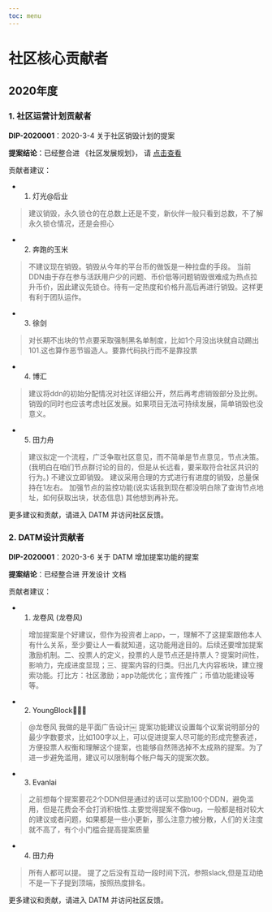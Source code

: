 ```yaml
---
toc: menu
---
```


# 社区核心贡献者

## 2020年度

### 1. 社区运营计划贡献者

**DIP-2020001**：2020-3-4 关于社区销毁计划的提案

**提案结论**：已经整合进 《社区发展规划》， 请 [点击查看](./greenpaper#4-销毁计划)

贡献者建议：

- 1. 灯光@后业

> 建议销毁，永久锁仓的在总数上还是不变，新伙伴一般只看到总数，不了解永久锁仓情况，还是会担心

- 2. 奔跑的玉米

> 不建议现在销毁。销毁从今年的平台币的做饭是一种拉盘的手段。
当前DDN由于存在参与活跃用户少的问题、币价低等问题销毁很难成为热点拉升币价，因此建议先锁仓。待有一定热度和价格升高后再进行销毁。这样更有利于团队运作。

- 3. 徐剑

> 对长期不出块的节点要采取强制黑名单制度，比如1个月没出块就自动踢出101.这也算作恶节锻造人。要靠代码执行而不是靠投票

- 4. 博汇

> 建议将ddn的初始分配情况对社区详细公开，然后再考虑销毁部分及比例。销毁的同时也应该考虑社区发展。如果项目无法可持续发展，简单销毁也没意义。

- 5. 田力舟

> 建议拟定一个流程，广泛争取社区意见，而不简单是节点意见，节点决策。
(我明白在咱们节点群讨论的目的，但是从长远看，要采取符合社区共识的行为。)
不建议立即销毁。
建议采用合理的方式进行有进度的销毁，总量保持在1左右。
加强节点的监控功能(说实话我到现在都没明白除了查询节点地址，如何获取出块，状态信息)
其他想到再补充。

更多建议和贡献，请进入 DATM 并访问社区反馈。

### 2. DATM设计贡献者

**DIP-2020001**：2020-3-6 关于 DATM 增加提案功能的提案

**提案结论**：已经整合进 开发设计 文档

贡献者建议：

- 1. 龙卷风 (龙卷风) 

> 增加提案是个好建议，但作为投资者上app，一，理解不了这提案跟他本人有什么关系，至少要让人一看就知道，这功能用途目的。后续还要增加提案激励机制。二、投票人的定义，投票的人是节点还是持票人？提案时间性，影响力，完成进度显现；三、提案内容的归类。归出几大内容板块，建立搜索功能。打比方：社区激励；app功能优化；宣传推广；币值功能建设等等。

- 2. YoungBlock🦛🦛🦛

> @龙卷风 我做的是平面广告设计￼ 提案功能建议设置每个议案说明部分的最少字数要求，比如100字以上，可以促进提案人尽可能的形成完整表述，方便投票人权衡和理解这个提案，也能够自然筛选掉不太成熟的提案。为了进一步避免滥用，建议可以限制每个帐户每天的提案次数。

- 3. Evanlai

> 之前想每个提案要花2个DDN但是通过的话可以奖励100个DDN，避免滥用，但是花费会不会打消积极性.主要觉得提案不像bug，一般都是相对较大的建议或者问题，如果都是一些小更新，那么注意力被分散，人们的关注度就不高了，有个小门槛会提高提案质量

- 4. 田力舟

> 所有人都可以提。
提了之后没有互动一段时间下沉，参照slack,但是互动绝不是一下子提到顶端，按照热度排名。

更多建议和贡献，请进入 DATM 并访问社区反馈。